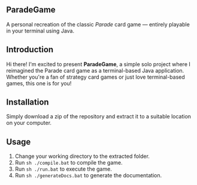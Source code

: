 ## ParadeGame
A personal recreation of the classic *Parade* card game — entirely playable in your terminal using Java.

## Introduction  
Hi there! I'm excited to present **ParadeGame**, a simple solo project where I reimagined the Parade card game as a terminal-based Java application. Whether you're a fan of strategy card games or just love terminal-based games, this one is for you!

## Installation
Simply download a zip of the repository and extract it to a suitable location on your computer.

## Usage
1. Change your working directory to the extracted folder.
2. Run `sh ./compile.bat` to compile the game.
3. Run `sh ./run.bat` to execute the game.
4. Run `sh ./generateDocs.bat` to generate the documentation.

